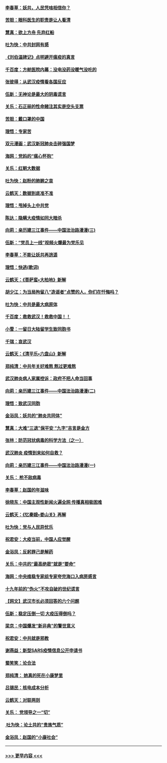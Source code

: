 #### [李春草：妖共，人民凭啥相信你？](../pages/nsc993/n11855196.md?t=02091702) 
#### [苦胆：眼科医生的职责是让人看清](../pages/nsc993/n11853840.md?t=02091702) 
#### [慧真：欲上方舟 先弃红船](../pages/nsc993/n11853483.md?t=02091702) 
#### [吐为快：中共封网有感](../pages/nsc993/n11852575.md?t=02091702) 
#### [《刘伯温碑记》点明避开瘟疫的真言](../pages/nsc993/n11852128.md?t=02091702) 
#### [千百度：方舱医院内幕：没电没药没暖气没吃的](../pages/nsc993/n11850211.md?t=02091702) 
#### [张彼得：从武汉疫情看各国反应](../pages/nsc993/n11850102.md?t=02091702) 
#### [伍新：无神论是最大的阴毒谎言](../pages/nsc993/n11846129.md?t=02091702) 
#### [关乐：石正丽的性命赌注其实是空头支票](../pages/nsc993/n11846109.md?t=02091702) 
#### [苦胆：戴口罩的中国](../pages/nsc993/n11845576.md?t=02091702) 
#### [理悟：专家苦](../pages/nsc993/n11845564.md?t=02091702) 
#### [双元漫画：武汉新冠肺炎击碎强国梦](../pages/nsc993/n11843320.md?t=02091702) 
#### [海网：党妈的“瘟心怀抱”](../pages/nsc993/n11840740.md?t=02091702) 
#### [关乐：红朝大数据](../pages/nsc993/n11840675.md?t=02091702) 
#### [吐为快：赵粉的肺腑之哀](../pages/nsc993/n11840618.md?t=02091702) 
#### [云鹤天：数据到底准不准](../pages/nsc993/n11840325.md?t=02091702) 
#### [理悟：甩掉头上中共党](../pages/nsc993/n11838826.md?t=02091702) 
#### [陈达：隐瞒大疫情如同大暗杀](../pages/nsc993/n11838771.md?t=02091702) 
#### [向莉：亲历建三江事件——中国法治路漫漫(三)](../pages/nsc993/n11831825.md?t=02091702) 
#### [伍新：“党员上一线”视频火爆最为党乐见](../pages/nsc993/n11838200.md?t=02091702) 
#### [李春草：不能让妖共再逍遥](../pages/nsc993/n11838102.md?t=02091702) 
#### [理悟：快逃(歌词)](../pages/nsc993/n11838083.md?t=02091702) 
#### [云鹤天：《菩萨蛮▪大柏地》新解](../pages/nsc993/n11838059.md?t=02091702) 
#### [胡少江：为当局拘留八“造谣者”点赞的人，你们在忏悔吗？](../pages/nsc993/n11836801.md?t=02091702) 
#### [吐为快：中共是最大病原体](../pages/nsc993/n11836748.md?t=02091702) 
#### [千百度：救救武汉！救救中国！！](../pages/nsc993/n11836145.md?t=02091702) 
#### [小雪：一留日大陆留学生致同胞书](../pages/nsc993/n11834624.md?t=02091702) 
#### [千瑞：哀武汉](../pages/nsc993/n11833647.md?t=02091702) 
#### [云鹤天：《清平乐▪六盘山》新解](../pages/nsc993/n11833611.md?t=02091702) 
#### [郑纯清：中共年关好难熬 熬过更难熬](../pages/nsc993/n11833489.md?t=02091702) 
#### [武汉肺炎病人家属控诉：政府不把人命当回事](../pages/nsc993/n11833205.md?t=02091702) 
#### [向莉：亲历建三江事件——中国法治路漫漫(二)](../pages/nsc993/n11829102.md?t=02091702) 
#### [理悟：致武汉同胞](../pages/nsc993/n11831522.md?t=02091702) 
#### [金浴凤：妖共的“肺炎共同体”](../pages/nsc993/n11829448.md?t=02091702) 
#### [慧真：大难“三退”保平安 “九字”吉言是金方](../pages/nsc993/n11829501.md?t=02091702) 
#### [张林：防范冠状病毒的科学方法（之一）](../pages/nsc993/n11828618.md?t=02091702) 
#### [武汉肺炎 疫情到来如何自救？](../pages/nsc993/n11827632.md?t=02091702) 
#### [向莉：亲历建三江事件——中国法治路漫漫(一)](../pages/nsc993/n11827190.md?t=02091702) 
#### [关乐： 枪不敌病毒](../pages/nsc993/n11826746.md?t=02091702) 
#### [李春草：赵国的年滋味](../pages/nsc993/n11826321.md?t=02091702) 
#### [徐晓东：中国主观性新闻火遍全网 传播真相极困难](../pages/nsc993/n11826508.md?t=02091702) 
#### [云鹤天：《忆秦娥▪娄山关》再解](../pages/nsc993/n11824682.md?t=02091702) 
#### [吐为快：党与人民异忧乐](../pages/nsc993/n11824660.md?t=02091702) 
#### [祝君安：大疫当前，中国人应觉醒](../pages/nsc993/n11821946.md?t=02091702) 
#### [金浴凤：反躬罪己是解药](../pages/nsc993/n11820280.md?t=02091702) 
#### [关乐：中共的“最高绝密”就是“要命”](../pages/nsc993/n11816946.md?t=02091702) 
#### [海网：中央维稳专家组专家夸完海口入病房感言](../pages/nsc993/n11815138.md?t=02091702) 
#### [十九年前的“伪火”不攻自破的世纪谎言](../pages/nsc993/n11813238.md?t=02091702) 
#### [【网文】武汉市长必须回答的六个问题](../pages/nsc993/n11813848.md?t=02091702) 
#### [伍新：稳定压倒一切 大疫压得倒吗？](../pages/nsc993/n11812634.md?t=02091702) 
#### [梁京：中国爆发“新非典”的警世意义](../pages/nsc993/n11812554.md?t=02091702) 
#### [祝君安：中共就是邪教](../pages/nsc993/n11812431.md?t=02091702) 
#### [谢燕益：新型SARS疫情信息公开申请书](../pages/nsc993/n11808840.md?t=02091702) 
#### [蜀笑笑：论合法](../pages/nsc993/n11808064.md?t=02091702) 
#### [郑纯清： 她真的死在小康梦里](../pages/nsc993/n11806623.md?t=02091702) 
#### [吕锡民：核电成本分析](../pages/nsc993/n11806284.md?t=02091702) 
#### [云鹤天：对联两则](../pages/nsc993/n11805957.md?t=02091702) 
#### [关乐： 党领导之一“切”](../pages/nsc993/n11804505.md?t=02091702) 
#### [ 吐为快：论土共的“贵族气质”](../pages/nsc993/n11804490.md?t=02091702) 
#### [金浴凤：赵国的“小康社会”](../pages/nsc993/n11804452.md?t=02091702) 

----
#### [ >>> 更早内容 <<< ](../indexes/nsc993-earlier.md)
